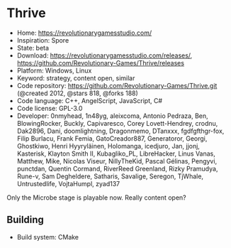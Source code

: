 # Thrive

- Home: https://revolutionarygamesstudio.com/
- Inspiration: Spore
- State: beta
- Download: https://revolutionarygamesstudio.com/releases/, https://github.com/Revolutionary-Games/Thrive/releases
- Platform: Windows, Linux
- Keyword: strategy, content open, similar
- Code repository: https://github.com/Revolutionary-Games/Thrive.git (@created 2012, @stars 818, @forks 188)
- Code language: C++, AngelScript, JavaScript, C#
- Code license: GPL-3.0
- Developer: 0nmyhead, 1n48yg, aleixcoma, Antonio Pedraza, Ben, BlowingRocker, Buckly, Capivaresco, Corey Lovett-Hendrey, crodnu, Dak2896, Dani, doomlightning, Dragonmemo, DTanxxx, fgdfgfthgr-fox, Filip Burlacu, Frank Femia, GatoCreador887, Generatoror, Georgi, Ghostkiwo, Henri Hyyryläinen, Holomanga, icedjuro, Jan, jjonj, Kasterisk, Klayton Smith II, Kubagliko_PL, LibreHacker, Linus Vanas, Matthew, Mike, Nicolas Viseur, NillyTheKid, Pascal Gélinas, Pengyvi, punctdan, Quentin Cormand, RiverReed Greenland, Rizky Pramudya, Rune-v, Sam Degheldere, Satharis, Savalige, Seregon, TjWhale, Untrustedlife, VojtaHumpl, zyad137

Only the Microbe stage is playable now. Really content open?

## Building

- Build system: CMake
